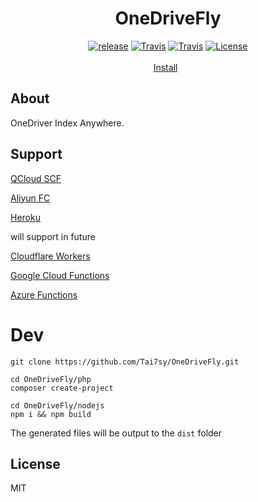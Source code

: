 <h1 align="center">OneDriveFly</h1>
<p align="center">
<a href="https://github.com/Tai7sy/OneDriveFly/releases"><img src="https://img.shields.io/github/v/release/Tai7sy/OneDriveFly.svg?style=flat-square" alt="release"></a>
<a href="https://github.com/Tai7sy/OneDriveFly/releases"><img src="https://img.shields.io/github/size/Tai7sy/OneDriveFly/dist/index.php.svg?style=flat-square" alt="Travis"></a>
<a href="https://travis-ci.org/Tai7sy/OneDriveFly"><img src="https://img.shields.io/travis/Tai7sy/OneDriveFly.svg?style=flat-square" alt="Travis"></a>
<a href="https://github.com/Tai7sy/OneDriveFly/blob/master/LICENSE"><img src="https://img.shields.io/badge/license-MIT-brightgreen.svg?style=flat-square" alt="License"></a>
<br><br>
<a href="https://onedrivefly.github.io/install.html">Install</a>&nbsp;&nbsp;
</p>


## About

OneDriver Index Anywhere.

## Support

[QCloud SCF](https://cloud.tencent.com/product/scf)

[Aliyun FC](https://www.aliyun.com/product/fc)

[Heroku](https://www.heroku.com/)

will support in future

[Cloudflare Workers](https://workers.cloudflare.com/)

[Google Cloud Functions](https://cloud.google.com/functions)

[Azure Functions](https://azure.microsoft.com/en-us/services/functions/) 

# Dev
```shell
git clone https://github.com/Tai7sy/OneDriveFly.git
```

```shell
cd OneDriveFly/php
composer create-project
```

```shell
cd OneDriveFly/nodejs
npm i && npm build
```

The generated files will be output to the `dist` folder

## License
MIT